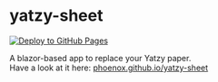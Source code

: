 # yatzy-sheet
[![Deploy to GitHub Pages](https://github.com/Phoenox/yatzy-sheet/actions/workflows/main.yml/badge.svg)](https://github.com/Phoenox/yatzy-sheet/actions/workflows/main.yml)

A blazor-based app to replace your Yatzy paper.  
Have a look at it here: [phoenox.github.io/yatzy-sheet](https://phoenox.github.io/yatzy-sheet)
